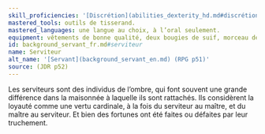```yaml
---
skill_proficiencies: '[Discrétion](abilities_dexterity_hd.md#discrétion), [Perspicacité](abilities_wisdom_hd.md#perspicacité).'
mastered_tools: outils de tisserand.
mastered_languages: une langue au choix, à l’oral seulement.
equipment: vêtements de bonne qualité, deux bougies de suif, morceau de savon, colifichet signe de l’affection que vous portait votre employeur, bourse contenant 15 sous.
id: background_servant_fr.md#serviteur
name: Serviteur
alt_name: '[Servant](background_servant_en.md) (RPG p51)'
source: (JDR p52)
---
```


Les serviteurs sont des individus de l’ombre, qui font souvent une grande différence dans la maisonnée à laquelle ils sont rattachés. Ils considèrent la loyauté comme une vertu cardinale, à la fois du serviteur au maître, et du maître au serviteur. Et bien des fortunes ont été faites ou défaites par leur truchement.

